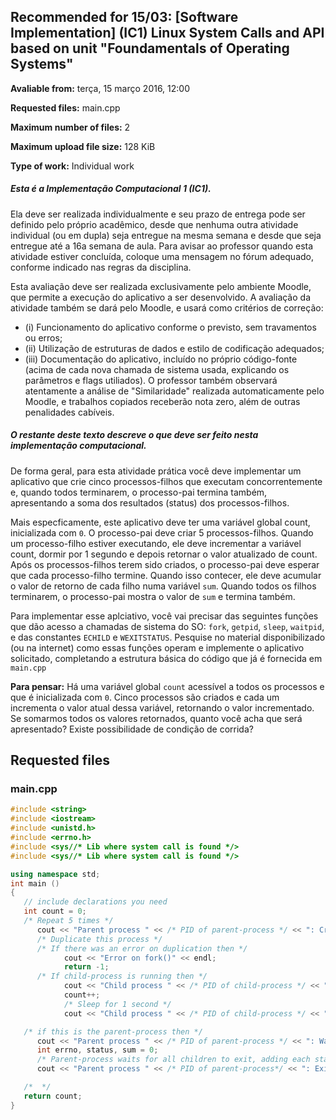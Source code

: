 ## Recommended for 15/03: \[Software Implementation\] (IC1) Linux System Calls and API based on unit "Foundamentals of Operating Systems"

**Avaliable from:** terça, 15 março 2016, 12:00

**Requested files:** main.cpp

**Maximum number of files:** 2

**Maximum upload file size:** 128 KiB

**Type of work:** Individual work

##### Esta é a Implementação Computacional 1 (IC1).

Ela deve ser realizada individualmente e seu prazo de entrega pode ser definido pelo próprio acadêmico, desde que nenhuma outra atividade individual (ou em dupla) seja entregue na mesma semana e desde que seja entregue até a 16a semana de aula. Para avisar ao professor quando esta atividade estiver concluída, coloque uma mensagem no fórum adequado, conforme indicado nas regras da disciplina.

Esta avaliação deve ser realizada exclusivamente pelo ambiente Moodle, que permite a execução do aplicativo a ser desenvolvido. A avaliação da atividade também se dará pelo Moodle, e usará como critérios de correção:
* (i) Funcionamento do aplicativo conforme o previsto, sem travamentos ou erros;
* (ii) Utilização de estruturas de dados e estilo de codificação adequados;
* (iii) Documentação do aplicativo, incluído no próprio código-fonte (acima de cada nova chamada de sistema usada, explicando os parâmetros e flags utiliados). O professor também observará atentamente a análise de "Similaridade" realizada automaticamente pelo Moodle, e trabalhos copiados receberão nota zero, além de outras penalidades cabíveis.

##### O restante deste texto descreve o que deve ser feito nesta implementação computacional.

De forma geral, para esta atividade prática você deve implementar um aplicativo que crie cinco processos-filhos que executam concorrentemente e, quando todos terminarem, o processo-pai termina também, apresentando a soma dos resultados (status) dos processos-filhos. 

Mais especficamente, este aplicativo deve ter uma variável global count, inicializada com `0`. O processo-pai deve criar 5 processos-filhos. Quando um processo-filho estiver executando, ele deve incrementar a variável count, dormir por 1 segundo e depois retornar o valor atualizado de count.
Após os processos-filhos terem sido criados, o processo-pai deve esperar que cada processo-filho termine. Quando isso contecer, ele deve acumular o valor de retorno de cada filho numa variável `sum`. Quando todos os filhos terminarem, o processo-pai mostra o valor de `sum` e termina também.

Para implementar esse aplciativo, você vai precisar das seguintes funções que dão acesso a chamadas de sistema do SO: `fork`, `getpid`, `sleep`, `waitpid`, e das constantes `ECHILD` e `WEXITSTATUS`.  Pesquise no material disponibilizado (ou na internet) como essas funções operam e implemente o aplicativo solicitado, completando a estrutura básica do código que já é fornecida em `main.cpp`

**Para pensar:** Há uma variável global `count` acessível a todos os processos e que é inicializada com `0`. Cinco processos são criados e cada um incrementa o valor atual dessa variável, retornando o valor incrementado. Se somarmos todos os valores retornados, quanto você acha que será apresentado? Existe possibilidade de condição de corrida?

## Requested files

### main.cpp

```c++
#include <string>
#include <iostream>
#include <unistd.h>
#include <errno.h>
#include <sys//* Lib where system call is found */>
#include <sys//* Lib where system call is found */>

using namespace std;
int main ()
{
   // include declarations you need
   int count = 0;
   /* Repeat 5 times */
      cout << "Parent process " << /* PID of parent-process */ << ": Creating child" << endl;
      /* Duplicate this process */
      /* If there was an error on duplication then */
            cout << "Error on fork()" << endl;
            return -1;
      /* If child-process is running then */
            cout << "Child process " << /* PID of child-process */ << ": Running" << endl;
            count++;
            /* Sleep for 1 second */
            cout << "Child process " << /* PID of child-process */ << ": Exiting with status " << count << endl;

   /* if this is the parent-process then */
      cout << "Parent process " << /* PID of parent-process */ << ": Waiting children to exit" << endl;
      int errno, status, sum = 0;
      /* Parent-process waits for all children to exit, adding each status to the sum variable */
      cout << "Parent process " << /* PID of parent-process*/ << ": Exiting with sum " <<sum << endl;

   /*  */
   return count;
}
```
